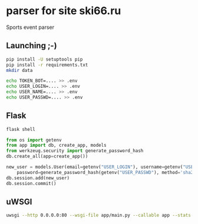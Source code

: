 # parser for site ski66.ru

Sports event parser

## Launching ;-)

```sh
pip install -U setuptools pip
pip install -r requirements.txt
mkdir data
```

```sh
echo TOKEN_BOT=.... >> .env
echo USER_LOGIN=.... >> .env
echo USER_NAME=.... >> .env
echo USER_PASSWD=.... >> .env
```

## Flask

```sh
flask shell
```

```python
from os import getenv
from app import db, create_app, models
from werkzeug.security import generate_password_hash
db.create_all(app=create_app())

new_user = models.User(email=getenv("USER_LOGIN"), username=getenv("USER_NAME"),
    password=generate_password_hash(getenv("USER_PASSWD"), method='sha256'))
db.session.add(new_user)
db.session.commit()
```

## uWSGI

```sh
uwsgi --http 0.0.0.0:80 --wsgi-file app/main.py --callable app --stats 0.0.0.0:81
```
